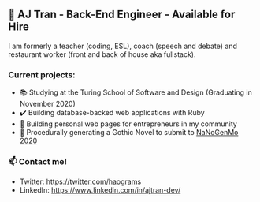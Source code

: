 ## 🔮 AJ Tran - Back-End Engineer - Available for Hire

I am formerly a teacher (coding, ESL), coach (speech and debate) and restaurant worker (front and back of house aka fullstack).

### Current projects:

- :books: Studying at the Turing School of Software and Design (Graduating in November 2020)
- :heavy_check_mark: Building database-backed web applications with Ruby
- :art: Building personal web pages for entrepreneurs in my community
- :bat: Procedurally generating a Gothic Novel to submit to [NaNoGenMo 2020](https://nanogenmo.github.io/)

### 📫 Contact me!

- Twitter: https://twitter.com/haograms
- LinkedIn: https://www.linkedin.com/in/ajtran-dev/
